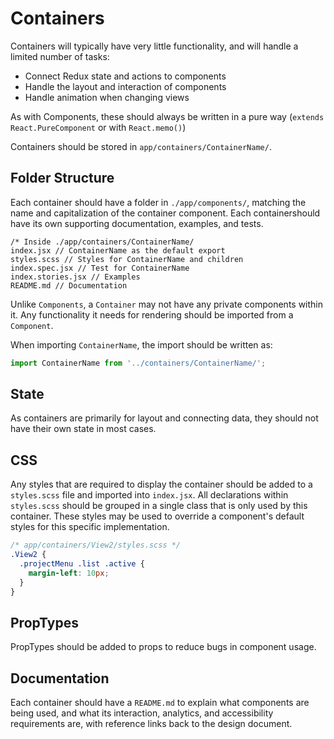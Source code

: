 # Containers

Containers will typically have very little functionality, and will handle a
limited number of tasks:

* Connect Redux state and actions to components
* Handle the layout and interaction of components
* Handle animation when changing views

As with Components, these should always be written in a pure way
(`extends React.PureComponent` or with `React.memo()`)

Containers should be stored in `app/containers/ContainerName/`.

## Folder Structure

Each container should have a folder in `./app/components/`, matching the name
and capitalization of the container component. Each containershould have its own
supporting documentation, examples, and tests.

```
/* Inside ./app/containers/ContainerName/
index.jsx // ContainerName as the default export
styles.scss // Styles for ContainerName and children
index.spec.jsx // Test for ContainerName
index.stories.jsx // Examples
README.md // Documentation
```

Unlike `Components`, a `Container` may not have any private components within it.
Any functionality it needs for rendering should be imported from a `Component`.

When importing `ContainerName`, the import should be written as:

```js
import ContainerName from '../containers/ContainerName/';
```

## State

As containers are primarily for layout and connecting data, they should not
have their own state in most cases.

## CSS

Any styles that are required to display the container should be added to a
`styles.scss` file and imported into `index.jsx`.  All declarations within
`styles.scss` should be grouped in a single class that is only used by this
container. These styles may be used to override a component's default styles for
this specific implementation.

```css
/* app/containers/View2/styles.scss */
.View2 {
  .projectMenu .list .active {
    margin-left: 10px;
  }
}
```

## PropTypes

PropTypes should be added to props to reduce bugs in component usage.

## Documentation

Each container should have a `README.md` to explain what components are being
used, and what its interaction, analytics, and accessibility requirements are,
with reference links back to the design document.
